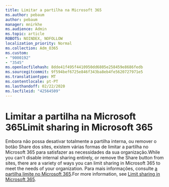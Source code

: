 ```yaml
---
title: Limitar a partilha na Microsoft 365
ms.author: pebaum
author: pebaum
manager: mnirkhe
ms.audience: Admin
ms.topic: article
ROBOTS: NOINDEX, NOFOLLOW
localization_priority: Normal
ms.collection: Adm_O365
ms.custom:
- "9000192"
- "3545"
ms.openlocfilehash: 8dde41f495f4410950dd6805e258459e8686fedb
ms.sourcegitcommit: 9f594bef6725e846f343ba8eb4fe5620727971e5
ms.translationtype: MT
ms.contentlocale: pt-PT
ms.lasthandoff: 02/22/2020
ms.locfileid: "42564509"
---
```

# <a name="limit-sharing-in-microsoft-365"></a><span data-ttu-id="3c1d9-102">Limitar a partilha na Microsoft 365</span><span class="sxs-lookup"><span data-stu-id="3c1d9-102">Limit sharing in Microsoft 365</span></span>

<span data-ttu-id="3c1d9-103">Embora não possa desativar totalmente a partilha interna, ou remover o botão Share dos sites, existem várias formas de limitar a partilha no Microsoft 365 para satisfazer as necessidades da sua organização.</span><span class="sxs-lookup"><span data-stu-id="3c1d9-103">While you can't disable internal sharing entirely, or remove the Share button from sites, there are a variety of ways you can limit sharing in Microsoft 365 to meet the needs of your organization.</span></span> <span data-ttu-id="3c1d9-104">Para mais informações, consulte [a partilha limite no Microsoft 365](https://docs.microsoft.com/Office365/Enterprise/microsoft-365-limit-sharing).</span><span class="sxs-lookup"><span data-stu-id="3c1d9-104">For more information, see [Limit sharing in Microsoft 365](https://docs.microsoft.com/Office365/Enterprise/microsoft-365-limit-sharing).</span></span>
